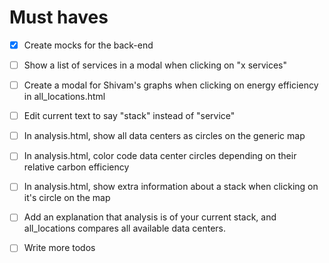 
# Must haves

- [x] Create mocks for the back-end
- [ ] Show a list of services in a modal when clicking on "x services"
- [ ] Create a modal for Shivam's graphs when clicking on energy efficiency in all_locations.html

- [ ] Edit current text to say "stack" instead of "service"
- [ ] In analysis.html, show all data centers as circles on the generic map
- [ ] In analysis.html, color code data center circles depending on their relative carbon efficiency
- [ ] In analysis.html, show extra information about a stack when clicking on it's circle on the map
- [ ] Add an explanation that analysis is of your current stack, and all_locations compares all available data centers.
- [ ] Write more todos
